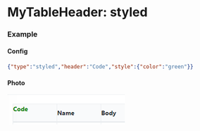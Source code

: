 # MyTableHeader: styled

### Example

#### Config

```json
{"type":"styled","header":"Code","style":{"color":"green"}}
```

#### Photo

![](../../.gitbook/assets/image.png)
